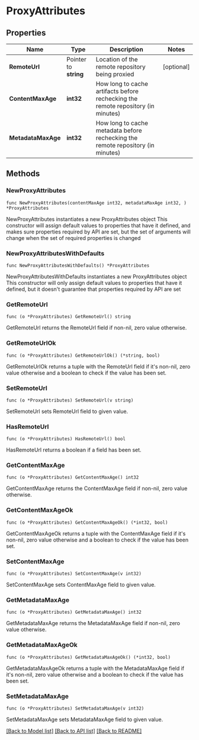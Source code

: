 # ProxyAttributes

## Properties

Name | Type | Description | Notes
------------ | ------------- | ------------- | -------------
**RemoteUrl** | Pointer to **string** | Location of the remote repository being proxied | [optional] 
**ContentMaxAge** | **int32** | How long to cache artifacts before rechecking the remote repository (in minutes) | 
**MetadataMaxAge** | **int32** | How long to cache metadata before rechecking the remote repository (in minutes) | 

## Methods

### NewProxyAttributes

`func NewProxyAttributes(contentMaxAge int32, metadataMaxAge int32, ) *ProxyAttributes`

NewProxyAttributes instantiates a new ProxyAttributes object
This constructor will assign default values to properties that have it defined,
and makes sure properties required by API are set, but the set of arguments
will change when the set of required properties is changed

### NewProxyAttributesWithDefaults

`func NewProxyAttributesWithDefaults() *ProxyAttributes`

NewProxyAttributesWithDefaults instantiates a new ProxyAttributes object
This constructor will only assign default values to properties that have it defined,
but it doesn't guarantee that properties required by API are set

### GetRemoteUrl

`func (o *ProxyAttributes) GetRemoteUrl() string`

GetRemoteUrl returns the RemoteUrl field if non-nil, zero value otherwise.

### GetRemoteUrlOk

`func (o *ProxyAttributes) GetRemoteUrlOk() (*string, bool)`

GetRemoteUrlOk returns a tuple with the RemoteUrl field if it's non-nil, zero value otherwise
and a boolean to check if the value has been set.

### SetRemoteUrl

`func (o *ProxyAttributes) SetRemoteUrl(v string)`

SetRemoteUrl sets RemoteUrl field to given value.

### HasRemoteUrl

`func (o *ProxyAttributes) HasRemoteUrl() bool`

HasRemoteUrl returns a boolean if a field has been set.

### GetContentMaxAge

`func (o *ProxyAttributes) GetContentMaxAge() int32`

GetContentMaxAge returns the ContentMaxAge field if non-nil, zero value otherwise.

### GetContentMaxAgeOk

`func (o *ProxyAttributes) GetContentMaxAgeOk() (*int32, bool)`

GetContentMaxAgeOk returns a tuple with the ContentMaxAge field if it's non-nil, zero value otherwise
and a boolean to check if the value has been set.

### SetContentMaxAge

`func (o *ProxyAttributes) SetContentMaxAge(v int32)`

SetContentMaxAge sets ContentMaxAge field to given value.


### GetMetadataMaxAge

`func (o *ProxyAttributes) GetMetadataMaxAge() int32`

GetMetadataMaxAge returns the MetadataMaxAge field if non-nil, zero value otherwise.

### GetMetadataMaxAgeOk

`func (o *ProxyAttributes) GetMetadataMaxAgeOk() (*int32, bool)`

GetMetadataMaxAgeOk returns a tuple with the MetadataMaxAge field if it's non-nil, zero value otherwise
and a boolean to check if the value has been set.

### SetMetadataMaxAge

`func (o *ProxyAttributes) SetMetadataMaxAge(v int32)`

SetMetadataMaxAge sets MetadataMaxAge field to given value.



[[Back to Model list]](../README.md#documentation-for-models) [[Back to API list]](../README.md#documentation-for-api-endpoints) [[Back to README]](../README.md)


